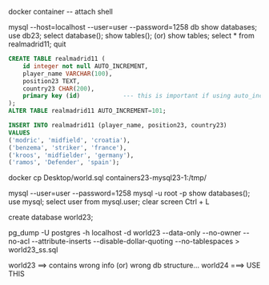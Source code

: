 docker container -- attach shell

mysql --host=localhost --user=user --password=1258 db
show databases;             <!-- show list of databases -->
use db23;                   <!-- use db23 -->
select database();          <!-- to know the curent db -->
show tables();  (or)    show tables;        <!-- varies based on MySQL version -->
select * from realmadrid11;
quit

```sql
CREATE TABLE realmadrid11 (
    id integer not null AUTO_INCREMENT,
    player_name VARCHAR(100),
    position23 TEXT,
    country23 CHAR(200),
    primary key (id)            --- this is important if using auto_increment
);
ALTER TABLE realmadrid11 AUTO_INCREMENT=101;

INSERT INTO realmadrid11 (player_name, position23, country23)
VALUES 
('modric', 'midfield', 'croatia'),
('benzema', 'striker', 'france'),
('kroos', 'midfielder', 'germany'),
('ramos', 'Defender', 'spain');
```


docker cp Desktop/world.sql containers23-mysql23-1:/tmp/

mysql --user=user --password=1258       <!-- running into permissions issue -->
mysql -u root -p                        <!-- try this, password = 1258 -->
    show databases();
    use mysql;
    select user from mysql.user;
clear screen        Ctrl + L


create database world23;            <!-- create database for dao in simpleExpressTypescript -->

<!-- pg_dump that MySQL can understand -->
pg_dump -U postgres -h localhost -d world23 --data-only --no-owner --no-acl --attribute-inserts --disable-dollar-quoting --no-tablespaces > world23_ss.sql

world23     ==> contains wrong info (or) wrong db structure... 
world24     ===> USE THIS